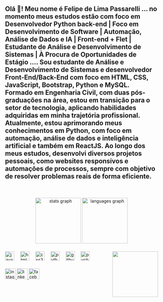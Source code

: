 <h2 align="left">Olá 👋! Meu nome é Felipe de Lima Passarelli ... no momento meus estudos estão com foco em Desenvolvedor Python back-end | Foco em Desenvolvimento de Software | Automação, Análise de Dados e IA | Front-end + Flet | Estudante de Análise e Desenvolvimento de Sistemas | À Procura de Oportunidades de Estágio .... Sou estudante de Análise e Desenvolvimento de Sistemas e desenvolvedor Front-End/Back-End com foco em HTML, CSS, JavaScript, Bootstrap, Python e MySQL. Formado em Engenharia Civil, com duas pós-graduações na área, estou em transição para o setor de tecnologia, aplicando habilidades adquiridas em minha trajetória profissional.
Atualmente, estou aprimorando meus conhecimentos em Python, com foco em automação, análise de dados e inteligência artificial e também em ReactJS. Ao longo dos meus estudos, desenvolvi diversos projetos pessoais, como websites responsivos e automações de processos, sempre com objetivo de resolver problemas reais de forma eficiente.</h2><br>

###

<div align="center">
  <img src="https://github-readme-stats.vercel.app/api?username=Felipe-de-Lima-Passarelli&hide_title=false&hide_rank=false&show_icons=true&include_all_commits=true&count_private=true&disable_animations=false&theme=dracula&locale=en&hide_border=false" height="150" alt="stats graph"  />
  <img src="https://github-readme-stats.vercel.app/api/top-langs?username=Felipe-de-Lima-Passarelli&locale=pt-br&hide_title=false&layout=compact&card_width=320&langs_count=5&theme=dark&hide_border=false" height="150" alt="languages graph"  />
</div>

###

<img align="right" height="150" src="https://i.imgflip.com/65efzo.gif"  />

###

<div align="left">
  <img src="https://cdn.jsdelivr.net/gh/devicons/devicon/icons/javascript/javascript-original.svg" height="30" alt="javascript logo"  />
  <img width="12" />
  <img src="https://cdn.jsdelivr.net/gh/devicons/devicon/icons/html5/html5-original.svg" height="30" alt="html5 logo"  />
  <img width="12" />
  <img src="https://cdn.jsdelivr.net/gh/devicons/devicon/icons/css3/css3-original.svg" height="30" alt="css3 logo"  />
  <img width="12" />
  <img src="https://cdn.jsdelivr.net/gh/devicons/devicon/icons/python/python-original.svg" height="30" alt="python logo"  />
  <img width="12" />
  <img src="https://cdn.jsdelivr.net/gh/devicons/devicon/icons/github/github-original.svg" height="30" alt="github logo"  />
  <img width="12" />
  <img src="https://cdn.jsdelivr.net/gh/devicons/devicon/icons/pycharm/pycharm-original.svg" height="30" alt="pycharm logo"  />
</div>

###

<div align="left">
  <a href="https://www.instagram.com/felipe_de_lima_passarelli/" target="_blank">
    <img src="https://img.shields.io/static/v1?message=Instagram&logo=instagram&label=&color=E4405F&logoColor=white&labelColor=&style=for-the-badge" height="35" alt="instagram logo"  />
  </a>
  <a href="https://www.linkedin.com/in/felipe-de-lima-passarelli-6099362a0/" target="_blank">
    <img src="https://img.shields.io/static/v1?message=LinkedIn&logo=linkedin&label=&color=0077B5&logoColor=white&labelColor=&style=for-the-badge" height="35" alt="linkedin logo"  />
  </a>
  <a href="https://www.facebook.com/felipe.passarelli.3/" target="_blank">
    <img src="https://img.shields.io/static/v1?message=Facebook&logo=facebook&label=&color=1877F2&logoColor=white&labelColor=&style=for-the-badge" height="35" alt="facebook logo"  />
  </a>
</div>

###

